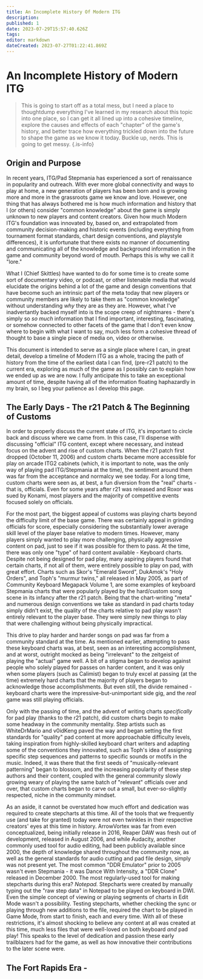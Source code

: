 ```yaml
---
title: An Incomplete History Of Modern ITG
description: 
published: 1
date: 2023-07-29T15:57:40.626Z
tags: 
editor: markdown
dateCreated: 2023-07-27T01:22:41.869Z
---
```


# An Incomplete History of Modern ITG
> This is going to start off as a total mess, but I need a place to thoughtdump everything I've learned in my research about this topic into one place, so I can get it all lined up into a cohesive timeline, explore the causes and effects of each "chapter" of the game's history, and better trace how everything trickled down into the future to shape the game as we know it today.
Buckle up, nerds. This is going to get messy.
{.is-info}

## Origin and Purpose
In recent years, ITG/Pad Stepmania has experienced a sort of renaissance in popularity and outreach. With ever more global connectivity and ways to play at home, a new generation of players has been born and is growing more and more in the grassroots game we know and love. However, one thing that has always bothered me is how much information and history that I (or others) consider "common knowledge" about the game is simply unknown to new players and content creators. Given how much Modern ITG's foundation was innovated by, based on, and extrapolated from community decision-making and historic events (including everything from tournament format standards, chart design conventions, and playstyle differences), it is unfortunate that there exists no manner of documenting and communicating all of the knowledge and background information in the game and community beyond word of mouth. Perhaps this is why we call it "lore."

What I (Chief Skittles) have wanted to do for some time is to create some sort of documentary video, or podcast, or other listenable media that would elucidate the origins behind a lot of the game and design conventions that have become such an intrinsic part of the meta today that new players or community members are likely to take them as "common knowledge" without understanding *why* they are as they are. However, what I've inadvertantly backed myself into is the scope creep of nightmares - there's simply so *so much* information that I find important, interesting, fascinating, or somehow connected to other facets of the game that I don't even know where to begin with what I want to say, much less form a cohesive thread of thought to base a single piece of media on, video or otherwise.

This document is intended to serve as a single place where I can, in great detail, develop a timeline of Modern ITG as a whole, tracing the path of history from the time of the earliest data I can find, (pre-r21 patch) to the current era, exploring as much of the game as I possibly can to explain how we ended up as we are now. I fully anticipate this to take an exceptional amount of time, despite having all of the information floating haphazardly in my brain, so I beg your patience as I develop this page.

## The Early Days - The r21 Patch & The Beginning of Customs
In order to properly discuss the current state of ITG, it's important to circle back and discuss where we came from. In this case, I'll dispense with discussing "official" ITG content, except where necessary, and instead focus on the advent and rise of custom charts. When the r21 patch first dropped (October 11, 2006) and custom charts became more accessible for play on arcade ITG2 cabinets (which, it is important to note, was the only way of playing pad ITG/Stepmania at the time), the sentiment around them was far from the acceptance and normalcy we see today. For a long time, custom charts were seen as, at best, a fun diversion from the "real" charts - that is, officials. Even for some years after r21 was released and Roxor was sued by Konami, most players and the majority of competitive events focused solely on officials.

For the most part, the biggest appeal of customs was playing charts beyond the difficulty limit of the base game. There was certainly appeal in grinding officials for score, especially considering the substantially lower average skill level of the player base relative to modern times. However, many players simply wanted to play more challenging, physically aggressive content on pad, just to see if it was possible for them to pass. At the time, there was only one "type" of hard content available - Keyboard charts. Despite not being designed for pad play, many aspiring players found that certain charts, if not all of them, were entirely possible to play on pad, with great effort. Charts such as Skor's "Emerald Sword", DukAmok's "Holy Orders", and Toph's "murmur twins," all released in May 2005, as part of Community Keyboard Megapack Volume 1, are some examples of keyboard Stepmania charts that were popularly played by the hard/custom song scene in its infancy after the r21 patch. Being that the chart-writing "meta" and numerous design conventions we take as standard in pad charts today simply didn't exist, the quality of the charts relative to pad play wasn't entirely relevant to the player base. They were simply new things to play that were challenging without being physically impractical.

This drive to play harder and harder songs on pad was far from a community standard at the time. As mentioned earlier, attempting to pass these keyboard charts was, at best, seen as an interesting accomplishment, and at worst, outright mocked as being "irrelevant" to the zeitgeist of playing the "actual" game well. A bit of a stigma began to develop against people who solely played for passes on harder content, and it was only when some players (such as Calimist) began to truly excel at passing (at the time) extremely hard charts that the majority of players began to acknowledge those accomplishments. But even still, the divide remained - keyboard charts were the impressive-but-unimportant side gig, and the *real* game was still playing officials.

Only with the passing of time, and the advent of writing charts *specifically* for pad play (thanks to the r21 patch), did custom charts begin to make some headway in the community mentality. Step artists such as WhiteDrMario and v0idKeng paved the way and began setting the first standards for "quality" pad content at more approachable difficulty levels, taking inspiration from highly-skilled keyboard chart writers and adapting some of the conventions they innovated, such as Toph's idea of assigning specific step sequences and patterns to specific sounds or motifs in the music. Indeed, it was there that the first seeds of "musically-relevant patterning" began to blossom, and the increasing popularity of these step authors and their content, coupled with the general community slowly growing weary of playing the same batch of "relevant" officials over and over, that custom charts began to carve out a small, but ever-so-slightly respected, niche in the community mindset.

As an aside, it cannot be overstated how much effort and dedication was required to create stepcharts at this time. All of the tools that we frequently use (and take for granted) today were not even twinkles in their respective creators' eyes at this time in history. ArrowVortex was far from even conceptualized, being initially release in 2016, Reaper DAW was fresh out of development, released in August 2006, and while Audacity, another commonly used tool for audio editing, had been publicly available since 2000, the depth of knowledge shared throughout the community now, as well as the general standards for audio cutting and pad file design, simply was not present yet. The most common "DDR Emulator" prior to 2005 wasn't even Stepmania - it was Dance With Intensity, a "DDR Clone" released in December 2000. The most regularly-used tool for making stepcharts during this era? *Notepad.* Stepcharts were created by manually typing out the "raw step data" in Notepad to be played on keyboard in DWI. Even the simple concept of viewing or playing segments of charts in Edit Mode wasn't a possibility. Testing stepcharts, whether checking the sync or playing through new additions to the file, required the chart to be played in Game Mode, from start to finish, each and every time. With all of these restrictions, it's almost shocking to believe any content at all was created at this time, much less files that were well-loved on both keyboard *and* pad play! This speaks to the level of dedication and passion these early trailblazers had for the game, as well as how innovative their contributions to the later scene were.

## The Fort Rapids Era - 
